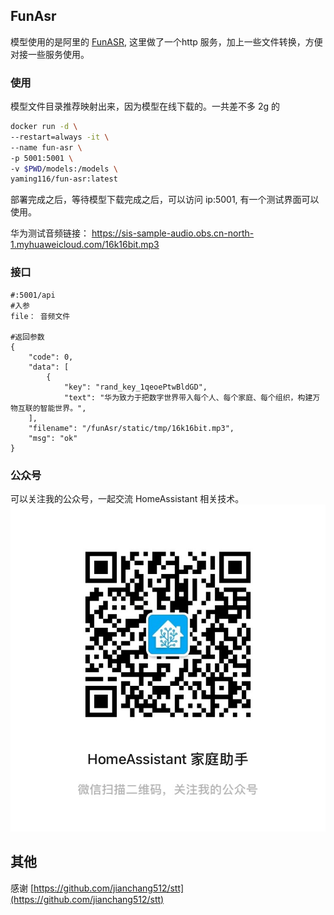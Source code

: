FunAsr
----

模型使用的是阿里的 [FunASR](https://github.com/alibaba-damo-academy/FunASR), 这里做了一个http 服务，加上一些文件转换，方便对接一些服务使用。

### 使用

模型文件目录推荐映射出来，因为模型在线下载的。一共差不多 2g 的

```bash
docker run -d \
--restart=always -it \
--name fun-asr \
-p 5001:5001 \
-v $PWD/models:/models \
yaming116/fun-asr:latest
```

部署完成之后，等待模型下载完成之后，可以访问 ip:5001, 有一个测试界面可以使用。 

华为测试音频链接： 
https://sis-sample-audio.obs.cn-north-1.myhuaweicloud.com/16k16bit.mp3

### 接口

```
#:5001/api
#入参
file： 音频文件

#返回参数
{
    "code": 0,
    "data": [
        {
            "key": "rand_key_1qeoePtwBldGD",
            "text": "华为致力于把数字世界带入每个人、每个家庭、每个组织，构建万物互联的智能世界。",
    ],
    "filename": "/funAsr/static/tmp/16k16bit.mp3",
    "msg": "ok"
}
```

### 公众号
可以关注我的公众号，一起交流 HomeAssistant 相关技术。
![](./IMG_8406.JPG)

## 其他
感谢 [https://github.com/jianchang512/stt](https://github.com/jianchang512/stt)